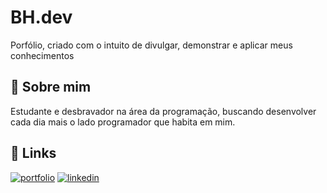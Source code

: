 
# BH.dev

Porfólio, criado com o intuito de divulgar, demonstrar e aplicar meus conhecimentos

## 🚀 Sobre mim
Estudante e desbravador na área da programação, buscando desenvolver cada dia mais o lado programador que habita em mim.



## 🔗 Links
[![portfolio](https://img.shields.io/badge/my_portfolio-000?style=for-the-badge&logo=ko-fi&logoColor=white)](https://bh-dev-dusky.vercel.app/)
[![linkedin](https://img.shields.io/badge/linkedin-0A66C2?style=for-the-badge&logo=linkedin&logoColor=white)](https://www.linkedin.com/in/bruno-henrique-schmitt-dos-santos-090a7a1a9/)


